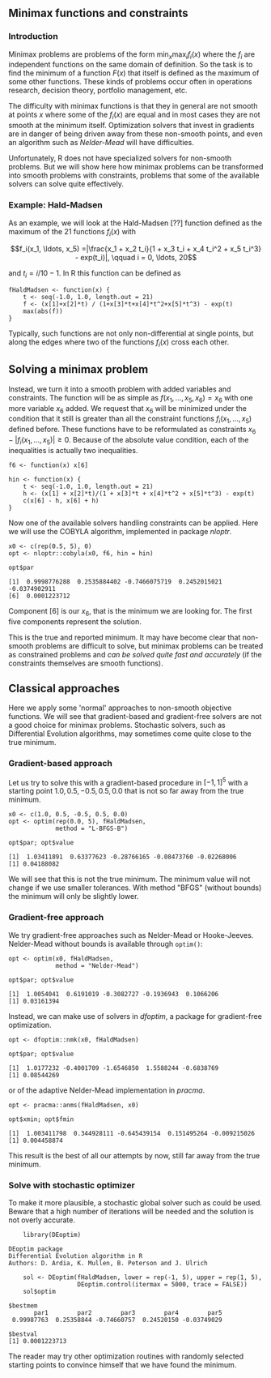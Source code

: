 
## Minimax functions and constraints

### Introduction

Minimax problems are problems of the form $\min_x \max_i f_i(x)$ where the $f_i$ are independent functions on the same domain of definition. So the task is to find the minimum of a function $F(x)$ that itself is defined as the maximum of some other functions. These kinds of problems occur often in operations research, decision theory, portfolio management, etc.

The difficulty with minimax functions is that they in general are not smooth at points $x$ where some of the $f_i(x)$ are equal and in most cases they are not smooth at the minimum itself. Optimization solvers that invest in gradients are in danger of being driven away from these non-smooth points, and even an algorithm such as *Nelder-Mead* will have difficulties.

Unfortunately, R does not have specialized solvers for non-smooth problems. But we will show here how minimax problems can be transformed into smooth problems with constraints, problems that some of the available solvers can solve quite effectively.

### Example: Hald-Madsen

As an example, we will look at the Hald-Madsen [??] function defined as the maximum of the 21 functions $f_i(x)$ with

$$f_i(x_1, \ldots, x_5) =|\frac{x_1 + x_2 t_i}{1 + x_3 t_i + x_4 t_i^2 + x_5 t_i^3} - exp(t_i)|, \qquad i = 0, \ldots, 20$$

and $t_i = i/10 - 1$. In R this function can be defined as

```{r}
fHaldMadsen <- function(x) {
    t <- seq(-1.0, 1.0, length.out = 21)
    f <- (x[1]+x[2]*t) / (1+x[3]*t+x[4]*t^2+x[5]*t^3) - exp(t)
    max(abs(f))
}
```

Typically, such functions are not only non-differential at single points, but along the edges where two of the functions $f_i(x)$ cross each other.


## Solving a minimax problem

Instead, we turn it into a smooth problem with added variables and constraints. The function will be as simple as $f(x_1, \ldots, x_5, x_6) = x_6$ with one more variable $x_6$ added. We request that $x_6$ will be minimized under the condition that it still is greater than all the constraint functions $f_i(x_1, \ldots, x_5)$ defined before. These functions have to be reformulated as constraints $x_6 - |f_i(x_1, \ldots, x_5)| \ge 0$. Because of the absolute value condition, each of the inequalities is actually two inequalities.

```{r}
f6 <- function(x) x[6]

hin <- function(x) {
    t <- seq(-1.0, 1.0, length.out = 21)
    h <- (x[1] + x[2]*t)/(1 + x[3]*t + x[4]*t^2 + x[5]*t^3) - exp(t)
    c(x[6] - h, x[6] + h)
}
```

Now one of the available solvers handling constraints can be applied. Here we will use the COBYLA algorithm, implemented in package *nloptr*.

```{r}
x0 <- c(rep(0.5, 5), 0)
opt <- nloptr::cobyla(x0, f6, hin = hin)

opt$par
```

```
[1]  0.9998776288  0.2535884402 -0.7466075719  0.2452015021 -0.0374902911
[6]  0.0001223712
```

Component [6] is our $x_6$, that is the minimum we are looking for. The first five components represent the solution.

This is the true and reported minimum. It may have become clear that non-smooth problems are difficult to solve, but minimax problems can be treated as constrained problems and *can be solved quite fast and accurately* (if the constraints themselves are smooth functions).


## Classical approaches

Here we apply some 'normal' approaches to non-smooth objective functions. We will see that gradient-based and gradient-free solvers are not a good choice for minimax problems. Stochastic solvers, such as Differential Evolution algorithms, may sometimes come quite close to the true minimum.

### Gradient-based approach

Let us try to solve this with a gradient-based procedure in $[-1, 1]^5$ with a starting point $1.0, 0.5, -0.5, 0.5, 0.0$ that is not so far away from the true minimum.

```{r}
x0 <- c(1.0, 0.5, -0.5, 0.5, 0.0)
opt <- optim(rep(0.0, 5), fHaldMadsen,
             method = "L-BFGS-B")

opt$par; opt$value
```

```
[1]  1.03411891  0.63377623 -0.28766165 -0.08473760 -0.02268006
[1] 0.04188082
```

We will see that this is not the true minimum. The minimum value will not change if we use smaller tolerances. With method "BFGS" (without bounds) the minimum will only be slightly lower.

### Gradient-free approach

We try gradient-free approaches such as Nelder-Mead or Hooke-Jeeves. Nelder-Mead without bounds is available through `optim()`:


```{r}
opt <- optim(x0, fHaldMadsen,
             method = "Nelder-Mead")

opt$par; opt$value
```

```
[1]  1.0054041  0.6191019 -0.3082727 -0.1936943  0.1066206
[1] 0.03161394
```

Instead, we can make use of solvers in *dfoptim*, a package for gradient-free optimization.

```{r}
opt <- dfoptim::nmk(x0, fHaldMadsen)

opt$par; opt$value
```

```
[1]  1.0177232 -0.4001709 -1.6546850  1.5588244 -0.6838769
[1] 0.08544269
```

or of the adaptive Nelder-Mead implementation in *pracma*.

```{r}
opt <- pracma::anms(fHaldMadsen, x0)

opt$xmin; opt$fmin
```

```
[1]  1.003411798  0.344928111 -0.645439154  0.151495264 -0.009215026
[1] 0.004458874
```

This result is the best of all our attempts by now, still far away from the true minimum.

### Solve with stochastic optimizer

To make it more plausible, a stochastic global solver such as could be used. Beware that a high number of iterations will be needed and the solution is not overly accurate.

```{r}
    library(DEoptim)
```

```
DEoptim package
Differential Evolution algorithm in R
Authors: D. Ardia, K. Mullen, B. Peterson and J. Ulrich
```

```{r}
    sol <- DEoptim(fHaldMadsen, lower = rep(-1, 5), upper = rep(1, 5),
                   DEoptim.control(itermax = 5000, trace = FALSE))
    sol$optim
```

```
$bestmem
       par1        par2        par3        par4        par5 
 0.99987763  0.25358844 -0.74660757  0.24520150 -0.03749029 

$bestval
[1] 0.0001223713
```

The reader may try other optimization routines with randomly selected starting points to convince himself that we have found the minimum.

